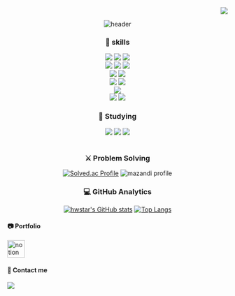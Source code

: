 <div align="right">
  <a href="https://hits.seeyoufarm.com"> <img src="https://hits.seeyoufarm.com/api/count/incr/badge.svg?url=https%3A%2F%2Fgithub.com%2Fhwstar-1204%2Fhit-counter&count_bg=%233D4BC8&title_bg=%23332020&icon=googlemaps.svg&icon_color=%235CB44A&title=hits&edge_flat=false"/></a>
</div>

<div align="center">
  
<!-- header -->
  
![header](https://capsule-render.vercel.app/api?type=Waving&color=gradient&height=280&section=header&text=Welcome%20to%20hwstar%20GitHub&fontSize=50&animation=fadeIn)



### 🚀 skills
<div align='center'>

  ![](https://img.shields.io/badge/Python-3776AB?style=for-the-badge&logo=python&logoColor=white)
  ![](https://img.shields.io/badge/Java-ED8B00?style=for-the-badge&logo=openjdk&logoColor=white)
  ![](https://img.shields.io/badge/Kotlin-0095D5?&style=for-the-badge&logo=kotlin&logoColor=white) <br/>
  ![](https://img.shields.io/badge/HTML-239120?style=for-the-badge&logo=html5&logoColor=white)
  ![](https://img.shields.io/badge/CSS-239120?&style=for-the-badge&logo=css3&logoColor=white)
  ![](https://img.shields.io/badge/JavaScript-F7DF1E?style=for-the-badge&logo=JavaScript&logoColor=white) <br/>
  ![](https://img.shields.io/badge/Django-092E20?style=for-the-badge&logo=django&logoColor=white)
  ![](https://img.shields.io/badge/Node.js-43853D?style=for-the-badge&logo=node.js&logoColor=white) <br/>
  ![](https://img.shields.io/badge/MySQL-00000F?style=for-the-badge&logo=mysql&logoColor=white)
  ![](https://img.shields.io/badge/SQLite-07405E?style=for-the-badge&logo=sqlite&logoColor=white)  <br/>
  ![](https://img.shields.io/badge/Amazon_AWS-232F3E?style=for-the-badge&logo=amazon-aws&logoColor=white) <br/>
  ![](https://img.shields.io/badge/PyCharm-000000.svg?&style=for-the-badge&logo=PyCharm&logoColor=white)
  ![](https://img.shields.io/badge/Visual_Studio_Code-0078D4?style=for-the-badge&logo=visual%20studio%20code&logoColor=white)

  <h3> 📘 Studying </h3>
    <img src="https://img.shields.io/badge/docker-%230db7ed.svg?style=for-the-badge&logo=docker&logoColor=white"/>
    <img src="https://img.shields.io/badge/kubernetes-%23326ce5.svg?style=for-the-badge&logo=kubernetes&logoColor=white"/>
    <img src="https://img.shields.io/badge/Django-092E20?style=for-the-badge&logo=django&logoColor=white"/>

</div> <br/>


### ⚔️ Problem Solving 

[![Solved.ac Profile](http://mazassumnida.wtf/api/v2/generate_badge?boj=hwstar1204)](https://solved.ac/hwstar1204/)
![mazandi profile](http://mazandi.herokuapp.com/api?handle=hwstar1204&theme=cold) 
<br/>


### 💻 GitHub Analytics

[![hwstar's GitHub stats](https://github-readme-stats.vercel.app/api?username=hwstar-1204&theme=transparent&hide_border=true)](https://github.com/anuraghazra/github-readme-stats)
[![Top Langs](https://github-readme-stats.vercel.app/api/top-langs/?username=hwstar-1204&layout=compact&exclude_repo=baekjoon&hide_border=true)](https://github.com/anuraghazra/github-readme-stats)

<div align='left'>

#### 📷 Portfolio
[<img src='https://cdn.jsdelivr.net/npm/simple-icons@3.0.1/icons/notion.svg' alt='notion' height='40'>](https://hwstar1204.notion.site/Hello-s-World-69b45db08d694d5aa2bf517620a672f2?pvs=4)  

#### 💬 Contact me
<a href="mailto:hwstar1204@gmail.com"><img src="https://img.shields.io/badge/-hwstar1204@gmail.com-red?style=flat&logo=Gmail&logoColor=white"/></a>

</div>
